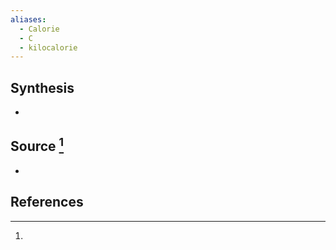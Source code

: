 ```yaml
---
aliases:
  - Calorie
  - C
  - kilocalorie
---
```

## Synthesis
- 
## Source [^1]
- 
## References

[^1]: